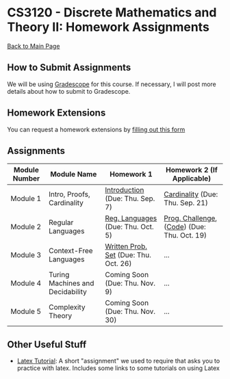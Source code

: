 CS3120 - Discrete Mathematics and Theory II: Homework Assignments
===============================

[Back to Main Page](../readme.html)


<a name="introduction"></a>How to Submit Assignments
--------------------------------------- 

We will be using [Gradescope](https://gradescope.com) for this course. If necessary, I will post more details about how to submit to Gradescope.

<a name="introduction"></a>Homework Extensions
--------------------------------------- 

You can request a homework extensions by [filling out this form](https://forms.gle/Pey9K5ttXFPzfG7e6)


<a name="introduction"></a>Assignments
--------------------------------------- 

| Module Number | Module Name | Homework 1 | Homework 2 (If Applicable) |
|----------|------------------------|------------------------|------------------------|
| Module 1 | Intro, Proofs, Cardinality | [Introduction](./01-Introduction/01-Introduction.pdf) (Due: Thu. Sep. 7) | [Cardinality](./01-Introduction/01-Cardinality.pdf) (Due: Thu. Sep. 21) |
| Module 2 | Regular Languages |[Reg. Languages](./02-RegularLanguages/02-RegLanguages.pdf) (Due: Thu. Oct. 5) | [Prog. Challenge](./02-RegularLanguages/RegExpressions.pdf), ([Code](./02-RegularLanguages/code/regex_starter.zip)) (Due: Thu. Oct. 19) | 
| Module 3 | Context-Free Languages | [Written Prob. Set](./03-ContextFree/03-ContextFree.pdf) (Due: Thu. Oct. 26) | ... |
| Module 4 | Turing Machines and Decidability | Coming Soon  (Due: Thu. Nov. 9) | ... |
| Module 5 | Complexity Theory | Coming Soon (Due: Thu. Nov. 30) | ... |


<a name="other"></a>Other Useful Stuff
---------------------------------------

- [Latex Tutorial](./latexTutorial.pdf): A short "assignment" we used to require that asks you to practice with latex. Includes some links to some tutorials on using Latex

